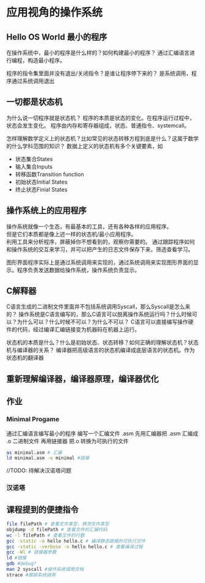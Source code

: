 # 应用视角的操作系统

## Hello OS World 最小的程序
在操作系统中，最小的程序是什么样的？如何构建最小的程序？
通过汇编语言进行编程，构造最小程序。

程序的指令集里面并没有退出/关闭指令？是谁让程序停下来的？
是系统调用，程序通过系统调用退出
## 一切都是状态机
为什么说一切程序就是状态机？
程序的本质是状态的变化。在程序运行过程中，状态会发生变化。
程序由内存和寄存器组成，状态、普通指令、systemcall。

怎样理解数学定义上的状态机？比如常见的状态转移方程到底是什么？这属于数学的什么学科范围的知识？
数据上定义的状态机有多个关键要素，如
- 状态集合States
- 输入集合Inputs
- 转移函数Transition function
- 初始状态Initial States
- 终止状态Finial States

## 操作系统上的应用程序
操作系统就像一个生态，有最基本的工具，还有各种各样的应用程序。  
但是它们本质都是像上述一样的状态机/最小应用程序。  
利用工具来分析程序，屏蔽掉你不想看到的，观察你需要的。
通过跟踪程序如何和操作系统的交互来学习，并可以把产生的日志文件保存下来，筛选查看学习。

图形界面程序实际上是通过系统调用来实现的，通过系统调用来实现图形界面的显示。程序负责发送数据给操作系统，操作系统负责显示。

## C解释器
C语言生成的二进制文件里面并不包括系统调用Syscall，那么Syscall是怎么来的？
操作系统是C语言编写的，那么C语言可以脱离操作系统运行吗？什么时候可以？为什么可以？什么时候不可以？为什么不可以？
C语言可以直接编写操作硬件的代码，经过编译汇编链接变为机器码在机器上运行。

状态机的本质是什么？什么是初始状态、状态转移？如何正确的理解状态机？状态机与编译器的关系？
编译器把高级语言的状态机编译成底层语言的状态机。作为状态机的翻译器

## 重新理解编译器，编译器原理，编译器优化

## 作业
### Minimal Progame
通过汇编语言编写最小的程序
编写一个汇编文件 .asm
先用汇编器把 .asm 汇编成 .o 二进制文件
再用链接器 把.o 转换为可执行的文件
```bash
as minimal.asm # 汇编
ld minimal.asm -o minimal #链接
```

//TODO: 待解决汉诺塔问题
### 汉诺塔

## 课程提到的便捷指令

```bash
file filePath # 查看文件类型，猜测文件类型
objdump -d filePath # 查看文件的汇编代码
wc -l filePath # 查看文件的行数
gcc -static -o hello hello.c # 编译静态链接的可执行文件
gcc -static -verbose -o hello hello.c # 查看编译过程
gcc -Wl # 链接器参数
ld #链接
gdb #debug?
man 2 syscall #操作系统调用文档
strace #跟踪系统调用
```